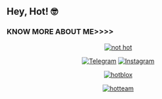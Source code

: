## Hey, Hot! 🤓

### KNOW MORE ABOUT ME>>>>
<p align="center"><a href="https://github.com/nothot"><img title="not hot" src="https://github-readme-stats.vercel.app/api?username=nothot&show_icons=true&include_all_commits=true&theme=chartreuse-dark&cache_seconds=3200"></a>
</p>

<p align="center">
<a href="https://rb.gy/zccfsh"><img title="Telegram" src="https://img.shields.io/badge/Telegram-hotteam-red?style=for-the-badge&logo=Telegram"></a>
<a href="https://bit.ly/3XFX78v"><img title="Instagram" src="https://img.shields.io/badge/Instagram-kayradiolarbana-red?style=for-the-badge&logo=Instagram"></a>
</p>

<p align="center">
<a href="https://github.com/nothot/hotblox"><img title="hotblox" src="https://github-readme-stats.vercel.app/api/pin/?username=nothot&repo=hotbloxTR&theme=highcontrast"></a>


<p align="center">
<a href="https://github.com/nothot"><img title="hotteam" src="https://github-readme-stats.vercel.app/api/top-langs/?username=nothot&layout=compact"></a>
</p>

